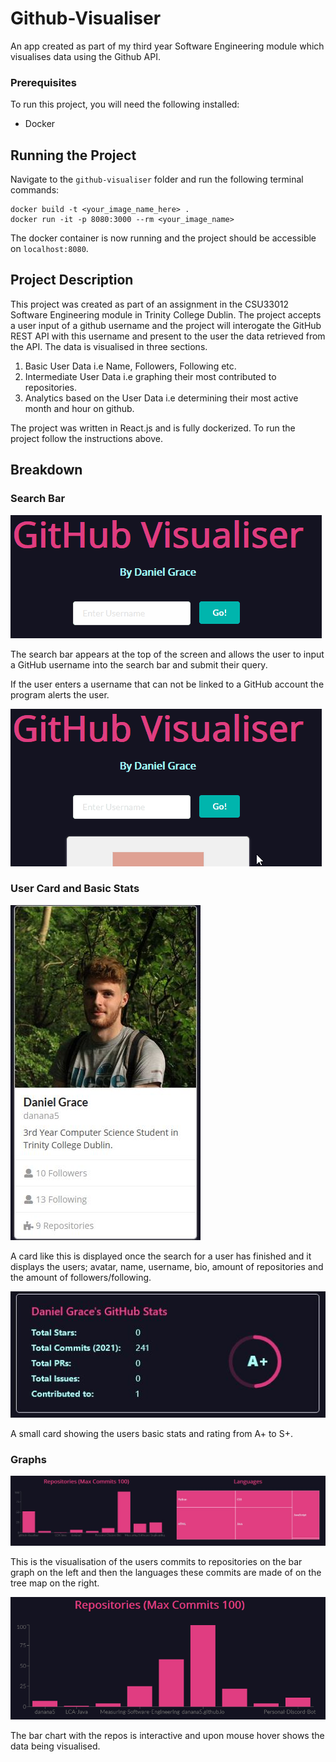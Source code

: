 # Github-Visualiser
An app created as part of my third year Software Engineering module which visualises data using the Github API.
### Prerequisites
To run this project, you will need the following installed:

- Docker

## Running the Project
Navigate to the `github-visualiser` folder and run the following terminal commands:

```
docker build -t <your_image_name_here> .
docker run -it -p 8080:3000 --rm <your_image_name>
```
The docker container is now running and the project should be accessible on `localhost:8080`.

## Project Description
This project was created as part of an assignment in the CSU33012 Software Engineering module in Trinity College Dublin. The project accepts a user input of a github username and the project will interogate the GitHub REST API with this username and present to the user the data retrieved from the API. The data is visualised in three sections.

1. Basic User Data i.e Name, Followers, Following etc.
2. Intermediate User Data i.e graphing their most contributed to repositories.
3. Analytics based on the User Data i.e determining their most active month and hour on github.

The project was written in React.js and is fully dockerized. To run the project follow the instructions above.

## Breakdown

### Search Bar

![Search Bar](images/searchbar.gif)

The search bar appears at the top of the screen and allows the user to input a GitHub username into the search bar and submit their query.

If the user enters a username that can not be linked to a GitHub account the program alerts the user.

![Search for a not real user](images/notauser.gif)

### User Card and Basic Stats

![User Card](images/UserCard.JPG)

A card like this is displayed once the search for a user has finished and it displays the users; avatar, name, username, bio, amount of repositories and the amount of followers/following.

![User Stats Card](images/UserStats.JPG)

A small card showing the users basic stats and rating from A+ to S+.

### Graphs

![User Data Graphs](images/UserGraphs1.JPG)

This is the visualisation of the users commits to repositories on the bar graph on the left and then the languages these commits are made of on the tree map on the right.

![Bar Chart Mouse Hover](images/repographs.gif)

The bar chart with the repos is interactive and upon mouse hover shows the data being visualised.

